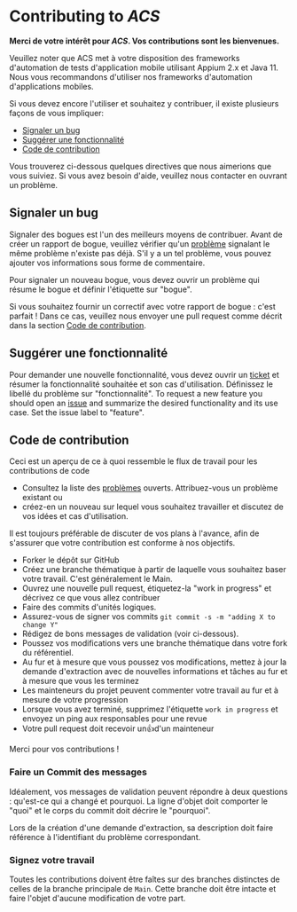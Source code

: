 # Contributing to _ACS_

**Merci de votre intérêt pour _ACS_. Vos contributions sont les bienvenues.**

Veuillez noter que ACS met à votre disposition des frameworks d'automation de tests d'application mobile utilisant Appium 2.x et Java 11.
Nous vous recommandons d'utiliser nos frameworks d'automation d'applications mobiles.

Si vous devez encore l'utiliser et souhaitez y contribuer, il existe plusieurs façons de vous impliquer:

- [Signaler un bug](#signaler-un-bug)
- [Suggérer une fonctionnalité](#suggérer-une-fonctionnalité)
- [Code de contribution](#code-de-contribution)

Vous trouverez ci-dessous quelques directives que nous aimerions que vous suiviez. 
Si vous avez besoin d'aide, veuillez nous contacter en ouvrant un problème.

## Signaler un bug
Signaler des bogues est l'un des meilleurs moyens de contribuer. Avant de créer un rapport de bogue, veuillez vérifier qu'un [problème](/problème) signalant le même problème n'existe pas déjà. S'il y a un tel problème, vous pouvez ajouter vos informations sous forme de commentaire.

Pour signaler un nouveau bogue, vous devez ouvrir un problème qui résume le bogue et définir l'étiquette sur "bogue".

Si vous souhaitez fournir un correctif avec votre rapport de bogue : c'est parfait ! Dans ce cas, veuillez nous envoyer une pull request comme décrit dans la section [Code de contribution](#code-de-contribution).

## Suggérer une fonctionnalité
Pour demander une nouvelle fonctionnalité, vous devez ouvrir un [ticket](../../issues/new) et résumer la fonctionnalité souhaitée et son cas d'utilisation. Définissez le libellé du problème sur "fonctionnalité".
To request a new feature you should open an [issue](../../issues/new) and summarize the desired functionality and its use case. Set the issue label to "feature".

## Code de contribution
Ceci est un aperçu de ce à quoi ressemble le flux de travail pour les contributions de code

- Consultez la liste des [problèmes](../../issues) ouverts. Attribuez-vous un problème existant ou
- créez-en un nouveau sur lequel vous souhaitez travailler et discutez de vos idées et cas d'utilisation.

Il est toujours préférable de discuter de vos plans à l'avance, afin de s'assurer que votre contribution est conforme à nos objectifs.

- Forker le dépôt sur GitHub
- Créez une branche thématique à partir de laquelle vous souhaitez baser votre travail. C'est généralement le Main.
- Ouvrez une nouvelle pull request, étiquetez-la "work in progress" et décrivez ce que vous allez contribuer
- Faire des commits d'unités logiques.
- Assurez-vous de signer vos commits `git commit -s -m "adding X to change Y"`
- Rédigez de bons messages de validation (voir ci-dessous).
- Poussez vos modifications vers une branche thématique dans votre fork du référentiel.
- Au fur et à mesure que vous poussez vos modifications, mettez à jour la demande d'extraction avec de nouvelles informations et tâches au fur et à mesure que vous les terminez
- Les mainteneurs du projet peuvent commenter votre travail au fur et à mesure de votre progression
- Lorsque vous avez terminé, supprimez l'étiquette `work in progress` et envoyez un ping aux responsables pour une revue
- Votre pull request doit recevoir un👍d'un mainteneur


Merci pour vos contributions !

### Faire un Commit des messages
Idéalement, vos messages de validation peuvent répondre à deux questions : qu'est-ce qui a changé et pourquoi. 
La ligne d'objet doit comporter le "quoi" et le corps du commit doit décrire le "pourquoi".

Lors de la création d'une demande d'extraction, sa description doit faire référence à l'identifiant du problème correspondant.

### Signez votre travail
Toutes les contributions doivent être faîtes sur des branches distinctes de celles de la branche principale de `Main`. 
Cette branche doit être intacte et faire l'objet d'aucune modification de votre part.
